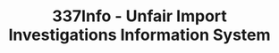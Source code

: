 ---
layout: default
bigquery: https://console.cloud.google.com/bigquery?p=patents-public-data&d=usitc_investigations&page=dataset&project=sheets-management-319211
citation: US International Trade Commission 337Info Unfair Import Investigations Information
  System
contributors: US International Trade Comission
cost: None
description: US International Trade Commission 337Info Unfair Import Investigations
  Information System contains data on investigations done under Section 337. Section
  337 declares the infringement of certain statutory intellectual property rights
  and other forms of unfair competition in import trade to be unlawful practices.
  Most Section 337 investigations involve allegations of patent or registered trademark
  infringement.
documentation: FAQ and tutorial available on the site
last_edit: Mon, 04 Apr 2022 19:10:40 GMT
location: https://pubapps2.usitc.gov/337external/
maintained_by: US International Trade Comission
schema_fields: '[''aljAssigned'', ''copyrightNumbers'', ''complainant'', ''actualEndDateEvidHear'',
  ''dateOfPublicationFrNotice'', ''lastUpdated'', ''dateComplaintFiled'', ''respondent'',
  ''reportingRequirements'', ''cafcAppeals'', ''trademarkNumbers'', ''gcAttorney'',
  ''patentNumber'', ''dateCreated'', ''currentStatus'', ''teoIdIssueDate'', ''ouiiParticipation'',
  ''publication_number'', ''id'', ''investigationNo'', ''docketNo'', ''finalDetViolation'',
  ''targetDate'', ''htsNumbers'', ''investigationType'', ''investigationTermDate'',
  ''teoProceedingInvolved'', ''internalRemand'', ''patentNumbers'', ''scheduledStartDateEvidHear'',
  ''actualStartDateEvidHear'', ''issueDateOtherNonFinal'', ''finalIdOnViolationDue'',
  ''invUnfairAct'', ''scheduledEndDateEvidHear'', ''title'', ''endDateMarkmanHearing'',
  ''teoIdDueDate'', ''startDateMarkmanHearing'', ''teoReliefGranted'', ''finalDetNoViolation'',
  ''currentActiveALJ'', ''finalIdOnViolationIssue'', ''ouiiAttorney'', ''markmanHearing'']'
shortname: unfair_import_investigations
tags:
- import
- legal
- trade
timeframe: 2008-2021 (prior to 2008 downloadable as a JSON file)
title: 337Info - Unfair Import Investigations Information System
uuid: 2721f5ec-e599-4890-9265-9706719fc71e
---